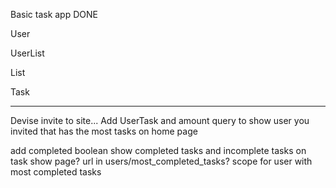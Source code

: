 


Basic task app DONE

User 


UserList


List 


Task 


--------

Devise invite to site...
Add UserTask and amount query to show user you invited that has the most tasks on home page 


add completed boolean
show completed tasks and incomplete  tasks on task show page?
url in users/most_completed_tasks?
scope for user with most completed tasks